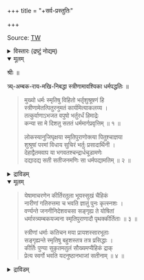 +++
title = "+सर्व-प्रस्तुतिः"

+++


Source: [TW](https://archive.org/details/streedharmapaddathi/strii-dharmam/page/n2/mode/1up)

<details><summary>विस्तारः (द्रष्टुं नोद्यम्)</summary>

History - by our suggestion, smt shylaja corrected an initial version at [ambuda](https://ambuda.org/proofing/striidhrmpddhtih/activity). Further correction and alignment was done by smt sarayu here.
</details>


<details open><summary>मूलम्</summary>

श्रीः ॥

त्र्य्-अम्बक-राय-मखि-निबद्धा स्त्रीणामावश्यिका धर्मपद्धतिः ॥

> मुख्यो धर्मः स्मृतिषु विहितो भर्तृशुश्रूषणं हि  
स्त्रीणामेतत्पितुरनुमतं कार्यमित्याकलय्य ।  
तत्कुर्वाणाऽभजत वपुषो भर्तुरर्धं हिमाद्रेः  
कन्या सा मे दिशतु सततं धर्ममार्गप्रवृत्तिम्  ॥ १ ॥  
>
> लोकस्यानुजिघृक्षया स्मृतिपुराणोक्त्या पितुश्चाज्ञया  
शुश्रूषां परमां विधाय सुचिरं भर्तुः प्रसादार्थिनी ।  
देहाद्वैतमवाप या भगवतश्चन्द्रार्धचूडामणेः  
दद्यादद्य सती सतीजनमणिः सा धर्मपद्यामतिम् ॥ २ ॥

</details>

<details><summary>द्राविडम्</summary>

श्री:

**श्री त्र्यम्बगरायमगि अवर्गळाल् तॊगुक्कप्पट्ट स्त्रीगळुक्कुरिय धर्मङ्गळिन् पत्तदि**

> स्मृतिगळिल् स्त्रीगळुक्कु प्रधानमाग विधिक्कप्पट्ट धर्मम् भर्त्तावुक्कुप् पणिविडै सॆय्वदे. यारैप् भर्त्तावाग वरित्तु शुश्रूषै सॆय्यवेण्डुम् ऎन्नुम् विषयमुम् तगप्पन् अनुमतियिन्बेरिल् सॆय्यवेण्डुमॆण्ड्रु करुदि, अदैये सॆय्दु, भर्त्ताविन् शरीरत्तिन् पादियै अडैन्द अन्द हिमालयत्तिन् कन्यै ऎनक्कु ऎप्पोदुम् धर्म मार्गत्तिल् उत्साहत्तैक् कॊडुक्कट्टुम्. (i)  
>
> लोकानुग्रहम् सॆय्यवेण्डुमॆण्ड्र आवलालुम्, स्मृति पुराणङ्गळिल् विधिक्कप्पट्टमैयालुम्, पिदाविन् आज्ञैयालुम् वॆगुगालम् अनुग्रहत्तैये अपेक्षित्तुक् कॊण्डु भर्त्तावुक्कु विशेषमान पणिविडैसॆय्दु अर्त्त चन्द्रनै मुडियिल्गॊण्ड पगवानुडैय तेहत्तुडन् अबेदत्तै अडैन्द पदिव्रदाजनङ्गळिल् उत्तमियान अन्द सदिदेवि धर्म मार्गत्तिल् पुत्तियैक् कॊडुक्कट्टुम्. (ii)
</details>


<details open><summary>मूलम्</summary>

> येषामाचरणेन कीर्तिरतुला भूयस्सुखं चैहिकं  
नारीणां गतिरुत्तमा च भवति ज्ञातुं पुनः कृत्स्नशः ।  
वर्ण्यन्ते जननीनिदेशवचसा सङ्गृह्य ते योषितां  
धर्मास्त्र्यम्बकयज्वना स्मृतिपुराणादौ पृथक्कीर्तिताः ॥ ३ ॥  
>
> स्त्रीणां धर्माः कतिचन मया प्रायशस्सारभूताः  
सङ्गृह्यन्ते स्मृतिषु बहुशस्तत्र तत्र प्रसिद्धाः ।  
कीर्तिः पुण्या सुकृतमतुलं सौख्यमप्यैहिकं द्राक्  
प्रेत्य स्वर्गो भवति यदनुष्ठानभाजां सतीनाम् ॥ ४ ॥

</details>

<details><summary>द्राविडम्</summary>

> ऎन्दत् धर्मङ्गळै आसरिप्पदाल् ऒप्पिल्लाद कीर्त्तियुम् इहलोकत्तिय विशेष सुगमुम्, उत्तममान परलोक कदियुम् स्त्रीगळुक्कु एऱ्‌पडुगिण्ड्रनवो, स्मृति पुराणम् मुदलियवैगळिल् तनित्तनियागच् चॊल्लप्पट्टिरुक्किण्ड्र अन्द स्त्रीधर्मङ्गळ् सेर्न्दु ओरिडत्तिलऱियुमाऱु त्र्यम्बग रायमगियागिऱ ऎन्नाल् इव्विडम् निरूबिक्कप्पडुगिण्ड्रन. इदु ऎन् तायिन् आज्ञै. (iii)
>
> स्मृतिगळिल् आङ्गाङ्गु प्रसिद्धङ्गळायुम् सारमायुमुळ्ळ सिल स्त्रि धर्मङ्गळ् इव्विडम्. तॊगुक्कप्पडुगिण्ड्रन. इवैगळैयनुष्टिक्कुम् सात्विगळुक्कु सत्कीर्त्तियुम् उवमैयट्र पुण्यमुम् इहलोक सौक्यमुम् (परलोकम्) सॆण्ड्रबिन् स्वर्क्कमुम् किडैक्किण्ड्रन. (iv)

</details>